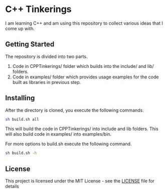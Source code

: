 # C++ Tinkerings

I am learning C++ and am using this repository to collect various ideas that I come up with.

## Getting Started

The repository is divided into two parts.
1. Code in CPPTinkerings/ folder which builds into the include/ and lib/ folders.
2. Code in examples/ folder which provides usage examples for the code built as libraries in previous step.

## Installing

After the directory is cloned, you execute the following commands.

```sh
sh build.sh all
```

This will build the code in CPPTinkerings/ into include and lib folders. This will also build code in examples/ into examples/bin.

For more options to build.sh execute the following command.
```sh
sh build.sh -h
```
## License

This project is licensed under the MIT License - see the [LICENSE](LICENSE) file for details
